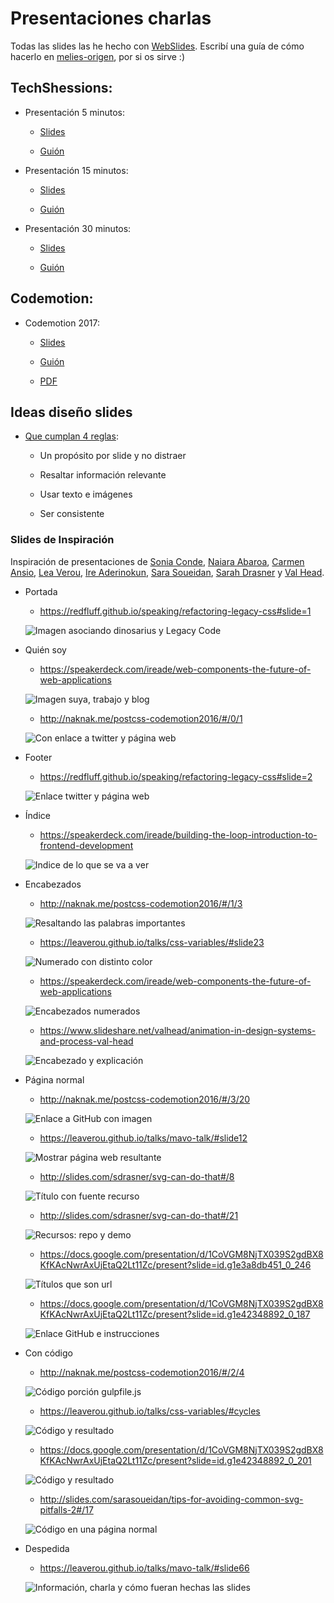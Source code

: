 # Presentaciones charlas

Todas las slides las he hecho con [WebSlides](https://webslides.tv/#slide=1). Escribí una guía de cómo hacerlo en [melies-origen](https://github.com/cristinafsanz/melies-origen), por si os sirve :)

## TechShessions:

* Presentación 5 minutos: 

    * [Slides](https://cristinafsanz.github.io/slides/techshessions2017/5min)

    * [Guión](techshessions2017/5min/guion.md)

* Presentación 15 minutos:

    * [Slides](https://cristinafsanz.github.io/slides/techshessions2017/15min)

    * [Guión](techshessions2017/15min/guion.md)

* Presentación 30 minutos:

    * [Slides](https://cristinafsanz.github.io/slides/techshessions2017/30min/#slide=1)

    * [Guión](techshessions2017/30min/guion.md)

## Codemotion:

* Codemotion 2017:

    * [Slides](https://cristinafsanz.github.io/slides/codemotion2017/#slide=1)

    * [Guión](codemotion2017/guion.md)

    * [PDF](https://cristinafsanz.github.io/slides/codemotion2017/imagenes-guion/ilusionismo-github-pages.pdf)


## Ideas diseño slides

* [Que cumplan 4 reglas](https://speakerdeck.com/mseckington/the-art-of-slide-design): 

    * Un propósito por slide y no distraer

    * Resaltar información relevante

    * Usar texto e imágenes

    * Ser consistente

### Slides de Inspiración

Inspiración de presentaciones de [Sonia Conde](https://twitter.com/nonlessorganic), [Naiara Abaroa](https://twitter.com/nabaroa), [Carmen Ansio](https://twitter.com/carmenansio), [Lea Verou](https://twitter.com/LeaVerou), [Ire Aderinokun](https://twitter.com/ireaderinokun), [Sara Soueidan](https://twitter.com/SaraSoueidan), [Sarah Drasner](https://twitter.com/sarah_edo) y [Val Head](https://twitter.com/vlh).

* Portada

    * https://redfluff.github.io/speaking/refactoring-legacy-css#slide=1

    ![Imagen asociando dinosarius y Legacy Code](inspiration_slides/portada_carmen-ansio.png?raw=true)

* Quién soy

    * https://speakerdeck.com/ireade/web-components-the-future-of-web-applications

    ![Imagen suya, trabajo y blog](inspiration_slides/quien_soy-ireade.png?raw=true)

    * http://naknak.me/postcss-codemotion2016/#/0/1

    ![Con enlace a twitter y página web](inspiration_slides/quien_soy_naiara-abaroa.png?raw=true)

* Footer

    * https://redfluff.github.io/speaking/refactoring-legacy-css#slide=2

    ![Enlace twitter y página web](inspiration_slides/footer_carmen-ansio.png?raw=true)

* Índice

    * https://speakerdeck.com/ireade/building-the-loop-introduction-to-frontend-development

    ![Indice de lo que se va a ver](inspiration_slides/indice_ireade.png?raw=true)

* Encabezados

    * http://naknak.me/postcss-codemotion2016/#/1/3

    ![Resaltando las palabras importantes](inspiration_slides/nuevo_tema_naiara-abaroa.png?raw=true)

    * https://leaverou.github.io/talks/css-variables/#slide23

    ![Numerado con distinto color](inspiration_slides/encabezado_lista_lea-verou.png?raw=true)

    * https://speakerdeck.com/ireade/web-components-the-future-of-web-applications

    ![Encabezados numerados](inspiration_slides/encabezados_numero_ireade.png?raw=true)

    * https://www.slideshare.net/valhead/animation-in-design-systems-and-process-val-head

    ![Encabezado y explicación](inspiration_slides/encabezado_explicacion_val-head.png?raw=true)

* Página normal

    * http://naknak.me/postcss-codemotion2016/#/3/20

    ![Enlace a GitHub con imagen](inspiration_slides/enlace_github_naira-abaroa.png?raw=true)

    * https://leaverou.github.io/talks/mavo-talk/#slide12

    ![Mostrar página web resultante](inspiration_slides/mostrar_pagina_web-lea-verou.png?raw=true)

    * http://slides.com/sdrasner/svg-can-do-that#/8

    ![Título con fuente recurso](inspiration_slides/pagina_web_externa-sarah-drasner.png?raw=true)

    * http://slides.com/sdrasner/svg-can-do-that#/21

    ![Recursos: repo y demo](inspiration_slides/github_demo_sarah-drasner.png?raw=true)

    * https://docs.google.com/presentation/d/1CoVGM8NjTX039S2gdBX8KfKAcNwrAxUjEtaQ2Lt11Zc/present?slide=id.g1e3a8db451_0_246

    ![Títulos que son url](inspiration_slides/titulo_url_sonia-conde.png?raw=true)

    * https://docs.google.com/presentation/d/1CoVGM8NjTX039S2gdBX8KfKAcNwrAxUjEtaQ2Lt11Zc/present?slide=id.g1e42348892_0_187

    ![Enlace GitHub e instrucciones](inspiration_slides/github_instrucciones_sonia-conde.png?raw=true)

* Con código

    * http://naknak.me/postcss-codemotion2016/#/2/4

    ![Código porción gulpfile.js](inspiration_slides/codigo_naiara-abaroa.png?raw=true)

    * https://leaverou.github.io/talks/css-variables/#cycles

    ![Código y resultado](inspiration_slides/codigo_resultado_lea-verou.png?raw=true)

    * https://docs.google.com/presentation/d/1CoVGM8NjTX039S2gdBX8KfKAcNwrAxUjEtaQ2Lt11Zc/present?slide=id.g1e42348892_0_201

    ![Código y resultado](inspiration_slides/codigo_resultado-sonia-conde.png?raw=true)

    * http://slides.com/sarasoueidan/tips-for-avoiding-common-svg-pitfalls-2#/17

    ![Código en una página normal](inspiration_slides/pagina_normal_codigo_sara-soueidan.png?raw=true)

* Despedida

    * https://leaverou.github.io/talks/mavo-talk/#slide66

    ![Información, charla y cómo fueran hechas las slides](inspiration_slides/slides_howto_lea-verou.png?raw=true)
